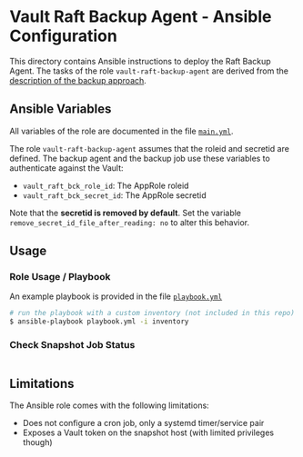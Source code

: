 # Vault Raft Backup Agent - Ansible Configuration

This directory contains Ansible instructions to deploy the Raft Backup Agent. The tasks of the role `vault-raft-backup-agent` are derived from the [description of the backup approach](../Readme.md).

## Ansible Variables

All variables of the role are documented in the file [`main.yml`](./roles/vault-raft-backup-agent/defaults/main.yml).

The role `vault-raft-backup-agent` assumes that the roleid and secretid are defined. The backup agent and the backup job use these variables to authenticate against the Vault:

* `vault_raft_bck_role_id`: The AppRole roleid
* `vault_raft_bck_secret_id`: The AppRole secretid

Note that the **secretid is removed by default**. Set the variable `remove_secret_id_file_after_reading: no` to alter this behavior.

## Usage

### Role Usage / Playbook
An example playbook is provided in the file [`playbook.yml`](./playbook.yml)

```bash
# run the playbook with a custom inventory (not included in this repo)
$ ansible-playbook playbook.yml -i inventory
```

### Check Snapshot Job Status


```bash


```


## Limitations
The Ansible role comes with the following limitations:

* Does not configure a cron job, only a systemd timer/service pair
* Exposes a Vault token on the snapshot host (with limited privileges though)